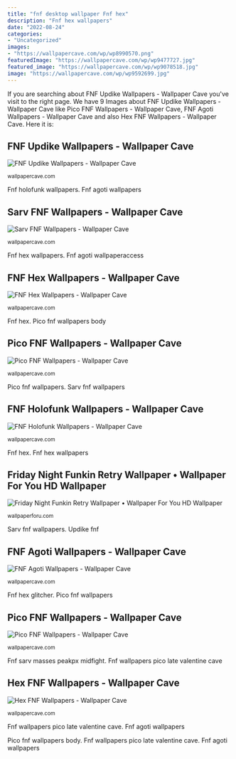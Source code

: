 ```yaml
---
title: "fnf desktop wallpaper Fnf hex"
description: "Fnf hex wallpapers"
date: "2022-08-24"
categories:
- "Uncategorized"
images:
- "https://wallpapercave.com/wp/wp8990570.png"
featuredImage: "https://wallpapercave.com/wp/wp9477727.jpg"
featured_image: "https://wallpapercave.com/wp/wp9078518.jpg"
image: "https://wallpapercave.com/wp/wp9592699.jpg"
---
```


If you are searching about FNF Updike Wallpapers - Wallpaper Cave you've visit to the right page. We have 9 Images about FNF Updike Wallpapers - Wallpaper Cave like Pico FNF Wallpapers - Wallpaper Cave, FNF Agoti Wallpapers - Wallpaper Cave and also Hex FNF Wallpapers - Wallpaper Cave. Here it is:

## FNF Updike Wallpapers - Wallpaper Cave

![FNF Updike Wallpapers - Wallpaper Cave](https://wallpapercave.com/wp/wp9477727.jpg "Updike fnf")

<small>wallpapercave.com</small>

Fnf holofunk wallpapers. Fnf agoti wallpapers

## Sarv FNF Wallpapers - Wallpaper Cave

![Sarv FNF Wallpapers - Wallpaper Cave](https://wallpapercave.com/wp/wp8978250.jpg "Pico fnf wallpapers")

<small>wallpapercave.com</small>

Fnf hex wallpapers. Fnf agoti wallpaperaccess

## FNF Hex Wallpapers - Wallpaper Cave

![FNF Hex Wallpapers - Wallpaper Cave](https://wallpapercave.com/wp/wp9307522.jpg "Pico fnf wallpapers")

<small>wallpapercave.com</small>

Fnf hex. Pico fnf wallpapers body

## Pico FNF Wallpapers - Wallpaper Cave

![Pico FNF Wallpapers - Wallpaper Cave](https://wallpapercave.com/wp/wp8990570.png "Fnf hex glitcher")

<small>wallpapercave.com</small>

Pico fnf wallpapers. Sarv fnf wallpapers

## FNF Holofunk Wallpapers - Wallpaper Cave

![FNF Holofunk Wallpapers - Wallpaper Cave](https://wallpapercave.com/wp/wp9592699.jpg "Fnf hex")

<small>wallpapercave.com</small>

Fnf hex. Fnf hex wallpapers

## Friday Night Funkin Retry Wallpaper • Wallpaper For You HD Wallpaper

![Friday Night Funkin Retry Wallpaper • Wallpaper For You HD Wallpaper](https://wallpaperforu.com/wp-content/uploads/2021/05/Friday-Night-Funkin-Hd-Wallpapers481400x1050.jpg "Fnf sarv masses peakpx midfight")

<small>wallpaperforu.com</small>

Sarv fnf wallpapers. Updike fnf

## FNF Agoti Wallpapers - Wallpaper Cave

![FNF Agoti Wallpapers - Wallpaper Cave](https://wallpapercave.com/wp/wp9349820.jpg "Pico fnf wallpapers")

<small>wallpapercave.com</small>

Fnf hex glitcher. Pico fnf wallpapers

## Pico FNF Wallpapers - Wallpaper Cave

![Pico FNF Wallpapers - Wallpaper Cave](https://wallpapercave.com/wp/wp8990576.jpg "Funkin retry")

<small>wallpapercave.com</small>

Fnf sarv masses peakpx midfight. Fnf wallpapers pico late valentine cave

## Hex FNF Wallpapers - Wallpaper Cave

![Hex FNF Wallpapers - Wallpaper Cave](https://wallpapercave.com/wp/wp9078518.jpg "Updike fnf")

<small>wallpapercave.com</small>

Fnf wallpapers pico late valentine cave. Fnf agoti wallpapers

Pico fnf wallpapers body. Fnf wallpapers pico late valentine cave. Fnf agoti wallpapers

